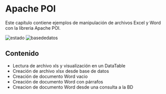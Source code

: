 # Apache POI
Este capítulo contiene ejemplos de manipulación de archivos Excel y Word con la libreria Apache POI.

![estado](https://img.shields.io/badge/estado-activo-success) ![basededatos](https://img.shields.io/badge/base%20de%20datos-si-success)

## Contenido
- Lectura de archivo xls y visualización en un DataTable
- Creación de archivo xlsx desde base de datos
- Creación de documento Word vacio
- Creación de documento Word con párrafos
- Creacion de documento Word desde una consulta a la BD
